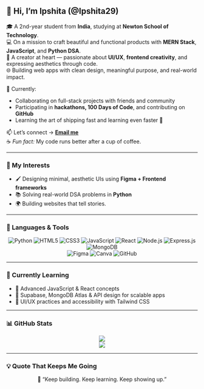 ## 🌸 Hi, I’m Ipshita (@Ipshita29)

🎓 A 2nd-year student from **India**, studying at **Newton School of Technology**.  
💻 On a mission to craft beautiful and functional products with **MERN Stack**, **JavaScript**, and **Python DSA**.  
🎨 A creator at heart — passionate about **UI/UX**, **frontend creativity**, and expressing aesthetics through code.  
🌐 Building web apps with clean design, meaningful purpose, and real-world impact.

💞️ Currently:
- Collaborating on full-stack projects with friends and community
- Participating in **hackathons, 100 Days of Code**, and contributing on **GitHub**
- Learning the art of shipping fast and learning even faster 🚀

📫 Let’s connect → [**Email me**](mailto:ipshita2908@gmail.com)  
☕ *Fun fact:* My code runs better after a cup of coffee.

---

### 🚀 My Interests

- 🖌 Designing minimal, aesthetic UIs using **Figma + Frontend frameworks**
- 📚 Solving real-world DSA problems in **Python**
- 🌍 Building websites that tell stories.

---

### 🎨 Languages & Tools

<p align="center">
  <img src="https://img.shields.io/badge/Python-A36F99?style=for-the-badge&logo=python&logoColor=white" alt="Python" />
  <img src="https://img.shields.io/badge/HTML5-BD768D?style=for-the-badge&logo=html5&logoColor=white" alt="HTML5" />
  <img src="https://img.shields.io/badge/CSS3-BD768D?style=for-the-badge&logo=css3&logoColor=white" alt="CSS3" />
  <img src="https://img.shields.io/badge/JavaScript-A65482?style=for-the-badge&logo=javascript&logoColor=white" alt="JavaScript" />
  <img src="https://img.shields.io/badge/React-893D7B?style=for-the-badge&logo=react&logoColor=61DAFB" alt="React" />
  <img src="https://img.shields.io/badge/Node.js-893D7B?style=for-the-badge&logo=node.js&logoColor=white" alt="Node.js" />
  <img src="https://img.shields.io/badge/Express.js-682C63?style=for-the-badge&logo=express&logoColor=white" alt="Express.js" />
  <img src="https://img.shields.io/badge/MongoDB-4A1C4F?style=for-the-badge&logo=mongodb&logoColor=white" alt="MongoDB" />
  <br/>
  <img src="https://img.shields.io/badge/Figma-B93C88?style=for-the-badge&logo=figma&logoColor=white" alt="Figma" />
  <img src="https://img.shields.io/badge/Canva-FFB3C6?style=for-the-badge&logo=canva&logoColor=white" alt="Canva" />
  <img src="https://img.shields.io/badge/GitHub-6E3B70?style=for-the-badge&logo=github&logoColor=white" alt="GitHub" />
</p>

---

### 🌱 Currently Learning

- 🔄 Advanced JavaScript & React concepts
- 🧩 Supabase, MongoDB Atlas & API design for scalable apps
- 💅 UI/UX practices and accessibility with Tailwind CSS

---

### 📊 GitHub Stats

<p align="center">
  <img src="https://github-readme-stats.vercel.app/api?username=Ipshita29&show_icons=true&theme=rose_pine&hide_border=true" />
  <br />
  <img src="https://github-readme-streak-stats.herokuapp.com/?user=Ipshita29&theme=rose_pine&hide_border=true" />
</p>

---

### 💡 Quote That Keeps Me Going

<p align="center">
  💫 “Keep building. Keep learning. Keep showing up.”
</p>



<!---
Ipshita29/Ipshita29 is a ✨ special ✨ repository because its `README.md` (this file) appears on your GitHub profile.
You can click the Preview link to take a look at your changes.
--->
